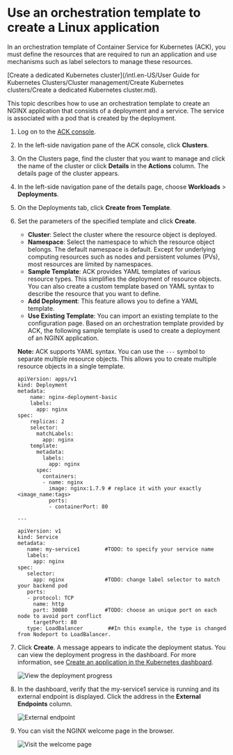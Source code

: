 # Use an orchestration template to create a Linux application

In an orchestration template of Container Service for Kubernetes \(ACK\), you must define the resources that are required to run an application and use mechanisms such as label selectors to manage these resources.

[Create a dedicated Kubernetes cluster](/intl.en-US/User Guide for Kubernetes Clusters/Cluster management/Create Kubernetes clusters/Create a dedicated Kubernetes cluster.md).

This topic describes how to use an orchestration template to create an NGINX application that consists of a deployment and a service. The service is associated with a pod that is created by the deployment.

1.  Log on to the [ACK console](https://cs.console.aliyun.com).

2.  In the left-side navigation pane of the ACK console, click **Clusters**.

3.  On the Clusters page, find the cluster that you want to manage and click the name of the cluster or click **Details** in the **Actions** column. The details page of the cluster appears.

4.  In the left-side navigation pane of the details page, choose **Workloads** \> **Deployments**.

5.  On the Deployments tab, click **Create from Template**.

6.  Set the parameters of the specified template and click **Create**.

    -   **Cluster**: Select the cluster where the resource object is deployed.
    -   **Namespace**: Select the namespace to which the resource object belongs. The default namespace is default. Except for underlying computing resources such as nodes and persistent volumes \(PVs\), most resources are limited by namespaces.
    -   **Sample Template**: ACK provides YAML templates of various resource types. This simplifies the deployment of resource objects. You can also create a custom template based on YAML syntax to describe the resource that you want to define.
    -   **Add Deployment**: This feature allows you to define a YAML template.
    -   **Use Existing Template**: You can import an existing template to the configuration page.
    Based on an orchestration template provided by ACK, the following sample template is used to create a deployment of an NGINX application.

    **Note:** ACK supports YAML syntax. You can use the `---` symbol to separate multiple resource objects. This allows you to create multiple resource objects in a single template.

    ```
    apiVersion: apps/v1 
    kind: Deployment
    metadata:
        name: nginx-deployment-basic
        labels:
          app: nginx
    spec:
        replicas: 2
        selector:
          matchLabels:
            app: nginx
        template:
          metadata:
            labels:
              app: nginx
          spec:
            containers:
            - name: nginx
              image: nginx:1.7.9 # replace it with your exactly <image_name:tags>
              ports:
              - containerPort: 80
    
    ---
    
    apiVersion: v1     
    kind: Service
    metadata:
       name: my-service1        #TODO: to specify your service name
       labels:
         app: nginx
    spec:
       selector:
         app: nginx             #TODO: change label selector to match your backend pod
       ports:
       - protocol: TCP
         name: http
         port: 30080            #TODO: choose an unique port on each node to avoid port conflict
         targetPort: 80
       type: LoadBalancer        ##In this example, the type is changed from Nodeport to LoadBalancer.
    ```

7.  Click **Create**. A message appears to indicate the deployment status. You can view the deployment progress in the dashboard. For more information, see [Create an application in the Kubernetes dashboard]().

    ![View the deployment progress](https://static-aliyun-doc.oss-accelerate.aliyuncs.com/assets/img/en-US/4145359951/p11075.png)

8.  In the dashboard, verify that the my-service1 service is running and its external endpoint is displayed. Click the address in the **External Endpoints** column.

    ![External endpoint](https://static-aliyun-doc.oss-accelerate.aliyuncs.com/assets/img/en-US/4145359951/p11084.png)

9.  You can visit the NGINX welcome page in the browser.

    ![Visit the welcome page](https://static-aliyun-doc.oss-accelerate.aliyuncs.com/assets/img/en-US/4145359951/p11086.png)


